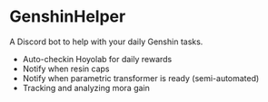 # GenshinHelper

A Discord bot to help with your daily Genshin tasks.

- Auto-checkin Hoyolab for daily rewards
- Notify when resin caps
- Notify when parametric transformer is ready (semi-automated)
- Tracking and analyzing mora gain

